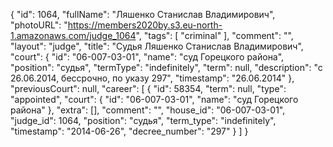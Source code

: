 {
    "id": 1064,
    "fullName": "Ляшенко Станислав Владимирович",
    "photoURL": "https://members2020by.s3.eu-north-1.amazonaws.com/judge_1064",
    "tags": [
        "criminal"
    ],
    "comment": "",
    "layout": "judge",
    "title": "Судья Ляшенко Станислав Владимирович",
    "court": {
        "id": "06-007-03-01",
        "name": "суд Горецкого района",
        "position": "судья",
        "termType": "indefinitely",
        "term": null,
        "description": "c 26.06.2014, бессрочно, по указу 297",
        "timestamp": "26.06.2014"
    },
    "previousCourt": null,
    "career": [
        {
            "id": 58354,
            "term": null,
            "type": "appointed",
            "court": {
                "id": "06-007-03-01",
                "name": "суд Горецкого района"
            },
            "extra": [],
            "comment": "",
            "house_id": "06-007-03-01",
            "judge_id": 1064,
            "position": "судья",
            "term_type": "indefinitely",
            "timestamp": "2014-06-26",
            "decree_number": "297"
        }
    ]
}